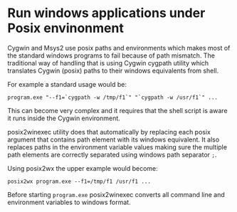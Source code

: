 Run windows applications under Posix envinonment
================================================

Cygwin and Msys2 use posix paths and environments which makes most of
the standard windows programs to fail because of path mismatch.
The traditional way of handling that is using Cygwin cygpath
utility which translates Cygwin (posix) paths to their windows
equivalents from shell.

For example a standard usage would be:

    program.exe "--f1=`cygpath -w /tmp/f1`" "`cygpath -w /usr/f1`" ...

This can become very complex and it requires that the shell
script is aware it runs inside the Cygwin environment.

posix2winexec utility does that automatically by replacing each posix
argument that contains path element with its windows equivalent.
It also replaces paths in the environment variable values making
sure the multiple path elements are correctly separated using
windows path separator `;`.

Using posix2wx the upper example would become:

    posix2wx program.exe --f1=/tmp/f1 /usr/f1 ...

Before starting `program.exe` posix2winexec converts all command line
and environment variables to windows format.
